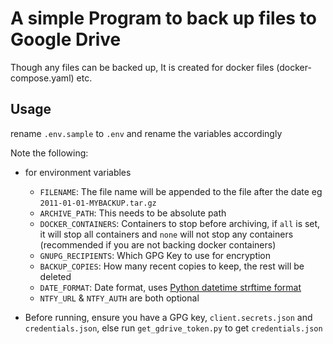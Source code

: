 # A simple Program to back up files to Google Drive

Though any files can be backed up, It is created for docker files (docker-compose.yaml) etc.

## Usage
rename `.env.sample` to `.env` and rename the variables accordingly

Note the following:
- for environment variables
  - `FILENAME`: The file name will be appended to the file after the date eg `2011-01-01-MYBACKUP.tar.gz`
  - `ARCHIVE_PATH`: This needs to be absolute path
  - `DOCKER_CONTAINERS`: Containers to stop before archiving, if `all` is set, it will stop all containers and `none` will not stop any containers (recommended if you are not backing docker containers) 
  - `GNUPG_RECIPIENTS`: Which GPG Key to use for encryption
  - `BACKUP_COPIES`: How many recent copies to keep, the rest will be deleted 
  - `DATE_FORMAT`: Date format, uses [Python datetime strftime format](https://strftime.org/)
  - `NTFY_URL` & `NTFY_AUTH` are both optional

- Before running, ensure you have a GPG key, `client.secrets.json` and `credentials.json`, else run `get_gdrive_token.py` to get `credentials.json`
